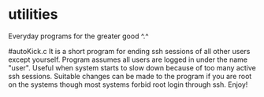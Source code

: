 # utilities
Everyday programs for the greater good ^.^

#autoKick.c
It is a short program for ending ssh sessions of all other users except yourself. Program assumes all users are logged in under the name "user". Useful when system starts to slow down because of too many active ssh sessions.
Suitable changes can be made to the program if you are root on the systems though most systems forbid root login through ssh.
Enjoy!
